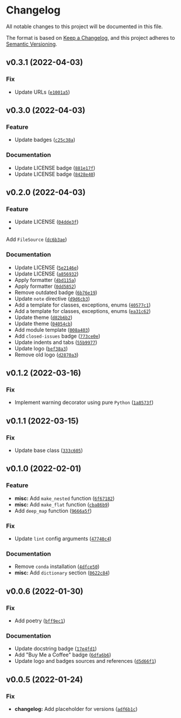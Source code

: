 # Changelog

All notable changes to this project will be documented in this file.

The format is based on [Keep a Changelog](https://keepachangelog.com/en/1.0.0/), and this project
adheres to [Semantic Versioning](https://semver.org/spec/v2.0.0.html).

<!--next-version-placeholder-->

## v0.3.1 (2022-04-03)

### Fix

* Update
  URLs ([`e1001a5`](https://github.com/volodymyrPivoshenko/configflow/commit/e1001a57478ff7036c2fa5fd982447baf8634ee2))

## v0.3.0 (2022-04-03)

### Feature

* Update
  badges ([`c25c38a`](https://github.com/volodymyrPivoshenko/configflow/commit/c25c38a2b1c259052025dda6b77103c5a076f1c9))

### Documentation

* Update LICENSE
  badge ([`881e17f`](https://github.com/volodymyrPivoshenko/configflow/commit/881e17f9b6acb769450bf481c498707e8fddb45b))
* Update LICENSE
  badge ([`8428e40`](https://github.com/volodymyrPivoshenko/configflow/commit/8428e40fd7e19798e6cce68e7424719af758a009))

## v0.2.0 (2022-04-03)

### Feature

* Update
  LICENSE ([`04dde3f`](https://github.com/volodymyrPivoshenko/configflow/commit/04dde3f5b9981a6111900f7f544984a81ca25269))
*

Add `FileSource` ([`dc6b3ae`](https://github.com/volodymyrPivoshenko/configflow/commit/dc6b3ae7b1aaca079a357260cca65199d01b986a))

### Documentation

* Update
  LICENSE ([`5e2146e`](https://github.com/volodymyrPivoshenko/configflow/commit/5e2146e458ae5ae5eaa6854bc145ded761e0f9c1))
* Update
  LICENSE ([`a856932`](https://github.com/volodymyrPivoshenko/configflow/commit/a856932ab47b551258f19c60a5dd959e2f4ad539))
* Apply
  formatter ([`4bd115a`](https://github.com/volodymyrPivoshenko/configflow/commit/4bd115abe954114196348a1320eb2ef9484234af))
* Apply
  formatter ([`0dd5852`](https://github.com/volodymyrPivoshenko/configflow/commit/0dd5852c269c03fcbfe3134423ec2095b30c2ea6))
* Remove outdated
  badge ([`6b76e19`](https://github.com/volodymyrPivoshenko/configflow/commit/6b76e194e2242393f14ec1607659f6c0c02c50e4))
* Update `note`
  directive ([`d9d6cb3`](https://github.com/volodymyrPivoshenko/configflow/commit/d9d6cb3950c228d377f0187992cc3d59b905fd11))
* Add a template for classes, exceptions,
  enums ([`40577c1`](https://github.com/volodymyrPivoshenko/configflow/commit/40577c12ec2fd900cb84d86761e065806610c538))
* Add a template for classes, exceptions,
  enums ([`ea31c62`](https://github.com/volodymyrPivoshenko/configflow/commit/ea31c62e11c3cef3696d04ad2032a38a8d57cf0f))
* Update
  theme ([`d82b6b2`](https://github.com/volodymyrPivoshenko/configflow/commit/d82b6b2131c0a13bfe44334b0b80db5a35210e0d))
* Update
  theme ([`04054cb`](https://github.com/volodymyrPivoshenko/configflow/commit/04054cbff8c6160cbc3f8a8f5451bb7577f6fe00))
* Add module
  template ([`008a403`](https://github.com/volodymyrPivoshenko/configflow/commit/008a40353d0f1578f13cbf3ae51b0f93582d019b))
* Add `closed-issues`
  badge ([`773ce0e`](https://github.com/volodymyrPivoshenko/configflow/commit/773ce0ebdc3137d81f5843ad51ae1510b35908cd))
* Update indents and
  tabs ([`55b9977`](https://github.com/volodymyrPivoshenko/configflow/commit/55b9977ea12644681c3845e99c65f495a03274ab))
* Update
  logo ([`bef38a3`](https://github.com/volodymyrPivoshenko/configflow/commit/bef38a3eb3391582172934818db962141c4efd81))
* Remove old
  logo ([`d2870a3`](https://github.com/volodymyrPivoshenko/configflow/commit/d2870a377df9b3c55d8692cfcc02ca1f1d380fbd))

## v0.1.2 (2022-03-16)

### Fix

* Implement warning decorator using
  pure `Python` ([`1a8573f`](https://github.com/volodymyrPivoshenko/configflow/commit/1a8573fc910324ae8e8018197693384eba66e512))

## v0.1.1 (2022-03-15)

### Fix

* Update base
  class ([`333c605`](https://github.com/volodymyrPivoshenko/configflow/commit/333c605a6329825a5f6c7da96d63e73eae7df61a))

## v0.1.0 (2022-02-01)

### Feature

* **misc:** Add `make_nested`
  function ([`6f67182`](https://github.com/volodymyrPivoshenko/configflow/commit/6f67182a145c9b1b4d37694c8e0dd126ee1de9bb))
* **misc:** Add `make_flat`
  function ([`cba86b9`](https://github.com/volodymyrPivoshenko/configflow/commit/cba86b9603623ef6fe8f9dddb38f0b23de47b5f1))
* Add `deep_map`
  function ([`9666a5f`](https://github.com/volodymyrPivoshenko/configflow/commit/9666a5f0c7ec3acd77930788a22018cad0e43357))

### Fix

* Update `lint` config
  arguments ([`47740c4`](https://github.com/volodymyrPivoshenko/configflow/commit/47740c4cde892b01f788a59fc7a09f6fe05aec75))

### Documentation

* Remove `conda`
  installation ([`4dfce50`](https://github.com/volodymyrPivoshenko/configflow/commit/4dfce507ecb220ff122af94590eb845aeee08542))
* **misc:** Add `dictionary`
  section ([`0622c84`](https://github.com/volodymyrPivoshenko/configflow/commit/0622c842d4c42e69669f03d4db1dbe1b4912710d))

## v0.0.6 (2022-01-30)

### Fix

* Add
  poetry ([`bff9ec1`](https://github.com/volodymyrPivoshenko/configflow/commit/bff9ec1ccb2c7dd004aaf2e711342c8e0437eef8))

### Documentation

* Update docstring
  badge ([`17e4fd1`](https://github.com/volodymyrPivoshenko/configflow/commit/17e4fd1cd2de7776ae0594a89071a76f87b83645))
* Add "Buy Me a Coffee"
  badge ([`6dfa6b6`](https://github.com/volodymyrPivoshenko/configflow/commit/6dfa6b6d2b47b2c1ac1a17d02385e4193993731b))
* Update logo and badges sources and
  references ([`d5d66f1`](https://github.com/volodymyrPivoshenko/configflow/commit/d5d66f187bda7ac3cbc82a7bb931b9c46b5b6dda))

## v0.0.5 (2022-01-24)

### Fix

- **changelog:** Add placeholder for
  versions ([`adf6b1c`](https://github.com/volodymyrPivoshenko/configflow/commit/adf6b1ce1d989465127b38dc240ea9e5bf7b824f))
